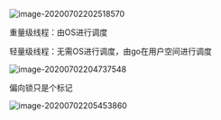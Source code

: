 ![image-20200702202518570](C:\Users\69546\AppData\Roaming\Typora\typora-user-images\image-20200702202518570.png)

重量级线程：由OS进行调度

轻量级线程：无需OS进行调度，由go在用户空间进行调度

![image-20200702204737548](C:\Users\69546\AppData\Roaming\Typora\typora-user-images\image-20200702204737548.png)

偏向锁只是个标记



![image-20200702205453860](C:\Users\69546\AppData\Roaming\Typora\typora-user-images\image-20200702205453860.png)